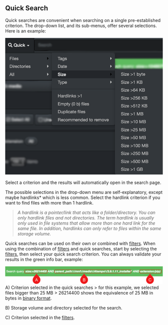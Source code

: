 <h2 id="quick_search">Quick Search</h2>

Quick searches  are convenient when searching on a single pre-established criterion. The drop-down list, and its sub-menus, offer several selections. Here is an example:

![Image: Quick Search](images/image_file_search_quick_search.png)

Select a criterion and the results will automatically open in the search page.

The possible selections in the drop-down menu are self-explanatory, except maybe hardlinks* which is less common. Select the hardlink criterion if you want to find files with more than 1 hardlink.

<p id="hardlinks"></p>

>_A hardlink is a pointer/link that acts like a folder/directory. You can only hardlink files and not directories. The term hardlink is usually only used in file systems that allow more than one hard link for the same file. In addition, hardlinks can only refer to files within the same storage volume._

Quick searches  can be used on their own or combined with [filters](#filters). When using the combination of  [filters](#filters) and quick searches, start by selecting the [filters](#filters), then select your quick search criterion. You can always validate your results in the green info bar, example:

![Image: Green Info Bar](images/image_file_search_green_info_bar.png)
A) Criterion selected in the quick searches > for this example, we selected files bigger than 25 MB > 26214400 shows the equivalence of 25 MB in bytes in [binary format](#binary_decimal).

B) Storage volume and directory selected for the search.

C) Criterion selected in the [filters](#filters).
